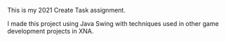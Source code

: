 This is my 2021 Create Task assignment.

I made this project using Java Swing with techniques used in other game development projects in XNA.